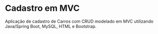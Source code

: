 # Cadastro em MVC
Aplicação de cadastro de Carros com CRUD modelado em MVC utilizando Java/Spring Boot, MySQL, HTML e Bootstrap.
